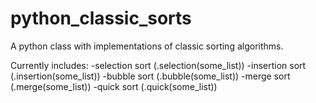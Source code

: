 # python_classic_sorts

A python class with implementations of classic sorting algorithms.

Currently includes: 
  -selection sort   (.selection(some_list))
  -insertion sort   (.insertion(some_list))
  -bubble sort      (.bubble(some_list))
  -merge sort       (.merge(some_list))
  -quick sort       (.quick(some_list))
  
  

